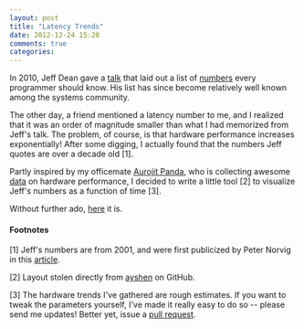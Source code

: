 ```yaml
---
layout: post
title: "Latency Trends"
date: 2012-12-24 15:20
comments: true
categories: 
---
```


In 2010, Jeff Dean gave a [talk](http://goo.gl/0MznW) that laid out
a list of [numbers](https://gist.github.com/2843375) every programmer
should know. His list has since become relatively well known among the systems community.

The other day, a friend mentioned a latency number to me, and I realized that
it was an order of magnitude smaller than what I had memorized from
Jeff's talk. The problem, of course, is that hardware performance increases
exponentially! After some digging, I actually found that the numbers Jeff
quotes are over a decade old [1].

Partly inspired by my officemate [Aurojit Panda](http://www.eecs.berkeley.edu/~apanda/), who is collecting
awesome [data](http://www.eecs.berkeley.edu/~rcs/research/hw_trends.xlsx) on
hardware performance, I decided to write a little tool [2] to visualize Jeff's
numbers as a function of time [3].

Without further ado,
[here](http://www.eecs.berkeley.edu/~rcs/research/interactive_latency.html) it
is.

#### Footnotes

[1] Jeff's numbers are from 2001, and were first publicized by Peter Norvig in this
[article](http://norvig.com/21-days.html#answers).

[2] Layout stolen directly from [ayshen](https://github.com/ayshen) on GitHub.

[3] The hardware trends I've gathered are rough estimates. If you want to tweak
the parameters yourself, I've made it really easy to do so -- please send me
updates! Better yet, issue a [pull request](https://github.com/colin-scott/interactive_latencies).
